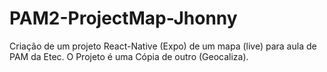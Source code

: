 # PAM2-ProjectMap-Jhonny
Criação de um projeto React-Native (Expo) de um mapa (live) para aula de PAM da Etec. O Projeto é uma Cópia de outro (Geocaliza).
